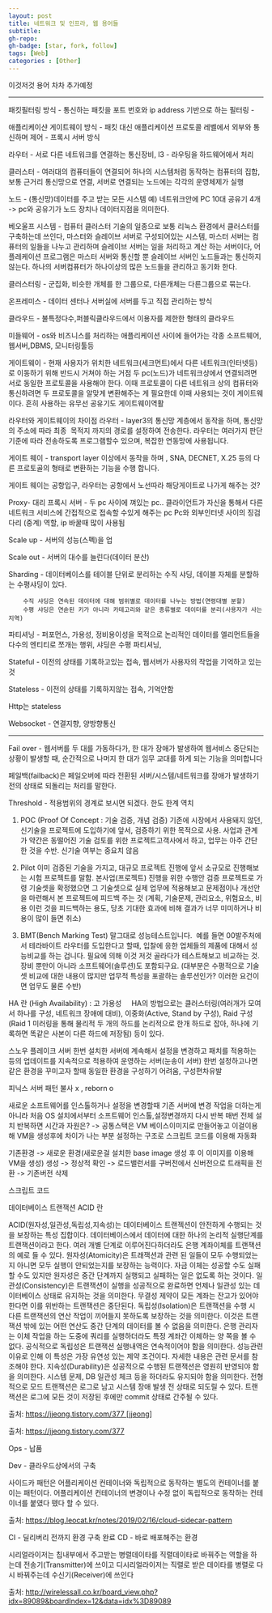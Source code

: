 ```yaml
---
layout: post
title: 네트워크 및 인프라, 웹 용어들
subtitle: 
gh-repo: 
gh-badge: [star, fork, follow]
tags: [Web]
categories : [Other]
---
```


이것저것 용어
차차 추가예정


---


패킷필터링 방식 - 통신하는 패킷을 포트 번호와 ip address 기반으로 하는 필터링 -

애플리케이샨 게이트웨이 방식 - 패킷 대신 애플리케이션 프로토콜 레벨에서 외부와 통신하며 제어 - 프록시 서버 방식

라우터 - 서로 다른 네트워크를 연결하는 통신장비, l3 - 라우팅을 하드웨어에서 처리

클러스터 - 여러대의 컴퓨터들이 연결되어 하나의 시스템처럼 동작하는 컴퓨터의 집합, 보통 근거리 통신망으로 연결, 서버로 연결되는 노드에는 각각의 운영체제가 실행

노드 - (통신망)데이터를 주고 받는 모든 시스템 예) 네트워크안에 PC 10대 공유기 4개 -> pc와 공유기가 노드
	  장치나 데이터지점을 의미한다.

베오울프 시스템 - 컴퓨터 클러스터 기술의 일종으로 보통 리눅스 환경에서 클러스터를 구축하는데 쓰인다, 마스터와 슬레이브 서버로 구성되어있는 시스템, 마스터 서버는 컴퓨터의 일들을 나누고 관리하며 슬레이브 서버는 일을 처리하고 계산 하는 서버이다, 어플레케이션 프로그램은 마스터 서버와 통신할 뿐 슬레이브 서버인 노드들과는 통신하지 않는다.
하나의 서버컴퓨터가 하나이상의 많은 노드들을 관리하고 동기화 한다.

클러스터링 - 군집화, 비슷한 개체를 한 그룹으로, 다른개체는 다른그룹으로 묶는다.

온프레미스 - 데이터 센터나 서버실에 서버를 두고 직접 관리하는 방식

클라우드 - 불특정다수,퍼블릭클라우드에서 이용자를 제한한 형태의 클라우드 

미들웨어 - os와 비즈니스를 처리하는 애플리케이션 사이에 들어가는 각종 소프트웨어, 웹서버,DBMS, 모니터링툴등

게이트웨이 - 현재 사용자가 위치한 네트워크(세크먼트)에서 다른 네트워크(인터넷등)로 이동하기 위해 반드시 거쳐야 하는 거점
두 pc(노드)가 네트워크상에서 연결되려면 서로 동일한 프로토콜을 사용해야 한다. 이때 프로토콜이 다른 네트워크 상의 컴퓨터와 통신하려면 두 프로토콜을 알맞게 변환해주는 게 필요한데 이때 사용되는 것이 게이트웨이다. 흔히 사용하는 유무선 공유기도 게이트웨이역활

라우터와 게이트웨이의 차이점 
라우터 - layer3의 통신망 계층에서 동작을 하며, 통신망의 주소에 따라 최종  목적지 까지의 경로를 설정하여 전송한다. 라우터는 여러가지 판단 기준에 따라 전송하도록 프로그램할수 있으며, 복잡한 연동망에 사용됩니다. 

게이트 웨이 -  transport layer 이상에서 동작을 하며 , SNA, DECNET, X.25 등의 다른 프로토골의 형태로 변환하는 기능을 수행 합니다.

게이트 웨이는 공항입구, 라우터는 공항에서 노선따라 해당게이트로 나가게 해주는 것?



Proxy- 대리
프록시 서버 - 두 pc 사이에 껴있는 pc..
		클라이언트가 자신을 통해서 다른 네트워크 서비스에 간접적으로 접속할 수있게 해주는 pc
		Pc와 외부인터넷 사이의 징검다리 (중계) 역할, ip 바꿀때 많이 사용됨
		
Scale up - 서버의 성능(스펙)을 업

Scale out - 서버의 대수를 늘린다(데이터 분산)

Sharding - 데이터베이스를 테이블 단위로 분리하는 수직 샤딩, 
		 데이블 자체를 분할하는 수평샤딩이 있다.
		
		수직 샤딩은 연속된 데이터에 대해 범위별로 데이터를 나누는 방법(연령대별 분할)
		수평 샤딩은 연솓된 키가 아니라 카테고리와 같은 종류별로 데이터를 분리(사용자가 사는지역)

파티셔닝 - 퍼포먼스, 가용성, 정비용이성을 목적으로 논리적인 데이터를 엘리먼트들을 다수의 엔티티로 쪼개는 행위, 샤딩은 수평 파티셔닝, 


Stateful - 이전의 상태를 기록하고있는 접속, 웹서버가 사용자의 작업을 기억하고 있는 것

Stateless - 이전의 상태를 기록하지않는 접속, 기억안함

Http는 stateless

Websocket - 연결지향, 양방향통신


---


Fail over - 
웹서버를 두 대를 가동하다가, 한 대가 장애가 발생하여 웹서비스 중단되는 상황이 발생할 때, 순간적으로 나머지 한 대가 임무 교대를 하게 되는 기능을 의미합니다

페일백(failback)은 페일오버에 따라 전환된 서버/시스템/네트워크를 장애가 발생하기 전의 상태로 되돌리는 처리를 말한다.

Threshold - 적용범위의 경계로 보시면 되겠다. 한도 한계 역치

1. POC (Proof Of Concept : 기술 검증, 개념 검증)
기존에 시장에서 사용돼지 않던, 신기술을 프로젝트에 도입하기에 앞서, 검증하기 위한 목적으로 사용. 사업과 관계가 약간은 동떨어진 기술 검토를 위한 프로젝트고객사에서 하고, 업무는 아주 간단한 것을 수반. 신기술 여부는 중요치 않음

2. Pilot
이미 검증된 기술을 가지고, 대규모 프로젝트 진행에 앞서 소규모로 진행해보는 시험 프로젝트를 말함.
본사업(프로젝트) 진행을 위한 수행안 검증 프로젝트로 가령 기술셋을 확정했으면 그 기술셋으로 실제 업무에 적용해보고 문제점이나 개선안을 마련해서 본 프로젝트에 피드백 주는 것
(계획, 기술문제, 관리요소, 위험요소, 비용 이런 것을 피드백하는 용도, 당초 기대한 효과에 비해 결과가 너무 미미하거나 비용이 많이 들면 취소)

3. BMT(Bench Marking Test)
말그대로 성능테스트입니다. 
예를 들면 00발주처에서 테라바이트 라우터를 도입한다고 할때, 입찰에 응한 업체들의 제품에 대해서 성능비교를 하는 겁니다.
필요에 의해 이것 저것 골라다가 테스트해보고 비교하는 것. 장비 뿐만이 아니라 소프트웨어(솔루션)도 포함되구요.
(대부분은 수평적으로 기술셋 비교에 대한 내용이 많지만 업무적 특성을 포괄하는 솔루션인가? 이러한 요건이면 업무도 물론 수반)


HA 란 (High Availability) : 고 가용성  
﻿ 
HA의 방법으로는 클러스터링(여러개가 모여서 하나를 구성, 네트워크 장애에 대비), 이중화(Active, Stand by 구성), Raid 구성(Raid 1 미러링을 통해 물리적 두 개의 하드를 논리적으로 한개 하드로 잡아, 하나에 기록하면 똑같은 사본이 다른 하드에 저장됨) 등이 있다.  


스노우 플레이크 서버
한번 설치한 서버에 계속해서 설정을 변경하고 패치를 적용하는 등의 업데이트를 지속적으로 적용하여 운영하는 서버(눈송이 서버)
한번 설정하고나면 같은 환경을 꾸미고자 할때 동일한 환경을 구성하기 어려움, 구성편차유발

피닉스 서버 패턴
불사 x , reborn o

새로운 소프트웨어를 인스톨하거나 설정을 변경할때 기존 서버에 변경 작업을 더하는게 아니라 처음 OS 설치에서부터 소프트웨어 인스톨,설정변경까지 다시 반복
매번 전체 설치 반복하면 시간과 자원은? -> 공통스택은 VM 베이스이미지로 만들어놓고 이걸이용해 VM을 생성후에 차이가 나는 부분 설정하는 구조로 스크립트 코드를 이용해 자동화

기존환경 -> 새로운 환경(새로운걸 설치한 base image 생성 후 이 이미지를 이용해 VM을 생성) 생성 -> 정상적 확인 -> 로드밸런서를 구버전에서 신버전으로 트래픽을 전환 -> 기존버전 삭제

스크립트 코드


데이터베이스 트랜잭션 ACID 란

ACID(원자성,일관성,독립성,지속성)는 데이터베이스 트랜젝션이 안전하게 수행되는 것을 보장하는 특성 집합이다. 데이터베이스에서 데이터에 대한 하나의 논리적 실행단계를 트랜잭션이라고 한다. 여러 개별 단계로 이루어진다하더라도 은행 계좌이체를 트랜잭션의 예로 들 수 있다.
	원자성(Atomicity)은 트래잭션과 관련 된 일들이 모두 수행되었는지 아니면 모두 실행이 안되었는지를 보장하는 능력이다. 자금 이체는 성공할 수도 실패할 수도 있지만 원자성은 중간 단계까지 실행되고 실패하는 일은 없도록 하는 것이다.
	일관성(Consistency)은 트랜잭션이 실행을 성공적으로 완료하면 언제나 일관성 있는 데이터베이스 상태로 유지하는 것을 의미한다. 무결성 제약이 모든 계좌는 잔고가 있어야 한다면 이를 위반하는 트랜잭션은 중단된다.
	독립성(Isolation)은 트랜잭션을 수행 시 다른 트랜잭션의 연산 작업이 끼어들지 못하도록 보장하는 것을 의미한다. 이것은 트랜잭션 밖에 있는 어떤 연산도 중간 단계의 데이터를 볼 수 없음을 의미한다. 은행 관리자는 이체 작업을 하는 도중에 쿼리를 실행하더라도 특정 계좌간 이체하는 양 쪽을 볼 수 없다. 공식적으로 독립성은 트랜잭션 실행내역은 연속적이어야 함을 의미한다. 성능관련 이유로 인해 이 특성은 가장 유연성 있는 제약 조건이다. 자세한 내용은 관련 문서를 참조해야 한다.
	지속성(Durability)은 성공적으로 수행된 트랜잭션은 영원히 반영되야 함을 의미한다. 시스템 문제, DB 일관성 체크 등을 하더라도 유지되야 함을 의미한다. 전형적으로 모드 트랜잭션은 로그로 남고 시스템 장애 발생 전 상태로 되도릴 수 있다. 트랜잭션은 로그에 모든 것이 저장된 후에만 commit 상태로 간주될 수 있다.

출처: https://jjeong.tistory.com/377 [jjeong]

출처: <https://jjeong.tistory.com/377> 


Ops - 납품

Dev - 클라우드상에서의 구축


사이드카 패턴은 어플리케이션 컨테이너와 독립적으로 동작하는 별도의 컨테이너를 붙이는 패턴이다. 어플리케이션 컨테이너의 변경이나 수정 없이 독립적으로 동작하는 컨테이너를 붙였다 뗐다 할 수 있다.

출처: <https://blog.leocat.kr/notes/2019/02/16/cloud-sidecar-pattern> 


CI - 딜리버리 전까지 환경 구축 완료
CD - 바로 배포해주는 환경

시리얼라이저는 칩내부에서 주고받는 병렬데이타를 직렬데이타로 바꿔주는 역할을 하는데 전송기(Transmitter)에 쓰이고 디시리얼라이저는 직렬로 받은 데이타를 병렬로 다시 바꿔주는데 수신기(Receiver)에 쓰인다

출처: <http://wirelessall.co.kr/board_view.php?idx=89089&boardIndex=12&data=idx%3D89089> 
